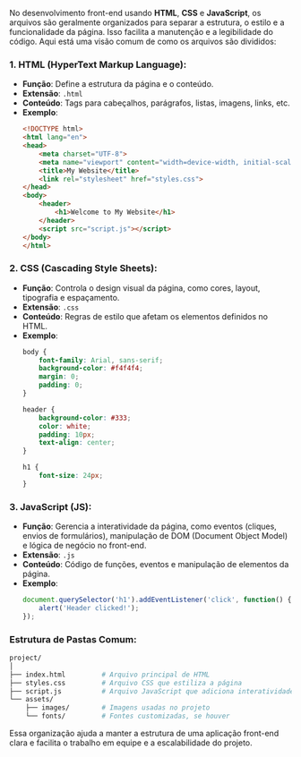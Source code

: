 No desenvolvimento front-end usando **HTML**, **CSS** e **JavaScript**, os arquivos são geralmente organizados para separar a estrutura, o estilo e a funcionalidade da página. Isso facilita a manutenção e a legibilidade do código. Aqui está uma visão comum de como os arquivos são divididos:

### 1. **HTML (HyperText Markup Language)**:
- **Função**: Define a estrutura da página e o conteúdo.
- **Extensão**: `.html`
- **Conteúdo**: Tags para cabeçalhos, parágrafos, listas, imagens, links, etc.
- **Exemplo**:
  ```html
  <!DOCTYPE html>
  <html lang="en">
  <head>
      <meta charset="UTF-8">
      <meta name="viewport" content="width=device-width, initial-scale=1.0">
      <title>My Website</title>
      <link rel="stylesheet" href="styles.css">
  </head>
  <body>
      <header>
          <h1>Welcome to My Website</h1>
      </header>
      <script src="script.js"></script>
  </body>
  </html>
  ```

### 2. **CSS (Cascading Style Sheets)**:
- **Função**: Controla o design visual da página, como cores, layout, tipografia e espaçamento.
- **Extensão**: `.css`
- **Conteúdo**: Regras de estilo que afetam os elementos definidos no HTML.
- **Exemplo**:
  ```css
  body {
      font-family: Arial, sans-serif;
      background-color: #f4f4f4;
      margin: 0;
      padding: 0;
  }

  header {
      background-color: #333;
      color: white;
      padding: 10px;
      text-align: center;
  }

  h1 {
      font-size: 24px;
  }
  ```

### 3. **JavaScript (JS)**:
- **Função**: Gerencia a interatividade da página, como eventos (cliques, envios de formulários), manipulação de DOM (Document Object Model) e lógica de negócio no front-end.
- **Extensão**: `.js`
- **Conteúdo**: Código de funções, eventos e manipulação de elementos da página.
- **Exemplo**:
  ```javascript
  document.querySelector('h1').addEventListener('click', function() {
      alert('Header clicked!');
  });
  ```

### Estrutura de Pastas Comum:
```bash
project/
│
├── index.html         # Arquivo principal de HTML
├── styles.css         # Arquivo CSS que estiliza a página
├── script.js          # Arquivo JavaScript que adiciona interatividade
└── assets/
    ├── images/        # Imagens usadas no projeto
    └── fonts/         # Fontes customizadas, se houver
```

Essa organização ajuda a manter a estrutura de uma aplicação front-end clara e facilita o trabalho em equipe e a escalabilidade do projeto.